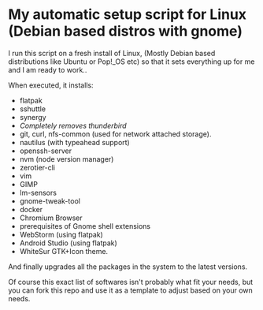 # My automatic setup script for Linux (Debian based distros with gnome)

I run this script on a fresh install of Linux, (Mostly Debian based distributions like Ubuntu or Pop!_OS etc) so that it sets everything up for me and I am ready to work..

When executed, it installs: 

* flatpak
* sshuttle
* synergy
* *Completely removes thunderbird*
* git, curl, nfs-common (used for network attached storage).
* nautilus (with typeahead support)
* openssh-server
* nvm (node version manager)
* zerotier-cli 
* vim
* GIMP
* lm-sensors
* gnome-tweak-tool
* docker
* Chromium Browser
* prerequisites of Gnome shell extensions
* WebStorm (using flatpak)
* Android Studio (using flatpak)
* WhiteSur GTK+Icon theme.

And finally upgrades all the packages in the system to the latest versions.

Of course this exact list of softwares isn't probably what fit your needs, but you can fork this repo and use it as a template to adjust based on your own needs.
